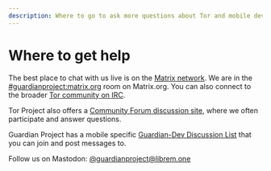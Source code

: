 ```yaml
---
description: Where to go to ask more questions about Tor and mobile development
---
```


# Where to get help

The best place to chat with us live is on the [Matrix network](https://matrix.org/). We are in the [#guardianproject:matrix.org](https://matrix.to/#/#guardianproject:matrix.org) room on Matrix.org. You can also connect to the broader [Tor community on IRC](https://support.torproject.org/get-in-touch/irc-help/).

Tor Project also offers a [Community Forum discussion site](https://forum.torproject.org/), where we often participate and answer questions.

Guardian Project has a mobile specific [Guardian-Dev Discussion List](https://lists.mayfirst.org/mailman/listinfo/guardian-dev) that you can join and post messages to.

Follow us on Mastodon: [@guardianproject@librem.one](https://social.librem.one/@guardianproject)

<figure><img src="https://images.unsplash.com/photo-1519389950473-47ba0277781c?crop=entropy&#x26;cs=srgb&#x26;fm=jpg&#x26;ixid=M3wxOTcwMjR8MHwxfHNlYXJjaHw3fHxoZWxwJTIwZGVza3xlbnwwfHx8fDE3MTUxODg4Mzl8MA&#x26;ixlib=rb-4.0.3&#x26;q=85" alt=""><figcaption></figcaption></figure>

